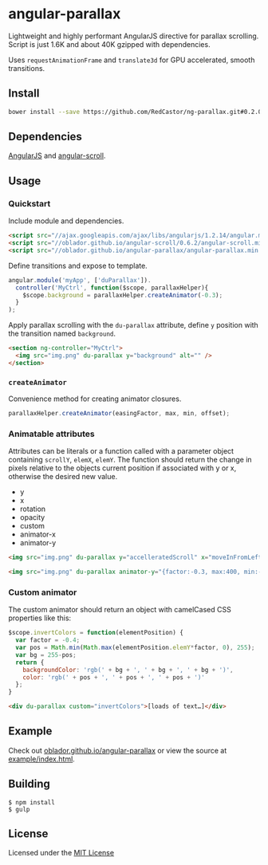 angular-parallax
================

Lightweight and highly performant AngularJS directive for parallax scrolling. Script is just 1.6K and about 40K gzipped with dependencies.

Uses `requestAnimationFrame` and `translate3d` for GPU accelerated, smooth transitions.

Install
-------

```bash
bower install --save https://github.com/RedCastor/ng-parallax.git#0.2.0
```

Dependencies
------------
[AngularJS](https://github.com/angular/angular.js) and [angular-scroll](https://github.com/oblador/angular-scroll).

Usage
-----

### Quickstart

Include module and dependencies.
```html
<script src="//ajax.googleapis.com/ajax/libs/angularjs/1.2.14/angular.min.js"></script>
<script src="//oblador.github.io/angular-scroll/0.6.2/angular-scroll.min.js"></script>
<script src="//oblador.github.io/angular-parallax/angular-parallax.min.js"></script>
```

Define transitions and expose to template.
```js
angular.module('myApp', ['duParallax']).
  controller('MyCtrl', function($scope, parallaxHelper){
    $scope.background = parallaxHelper.createAnimator(-0.3);
  }
);
```

Apply parallax scrolling with the `du-parallax` attribute, define `y` position with the transition named `background`.
```html
<section ng-controller="MyCtrl">
  <img src="img.png" du-parallax y="background" alt="" />
</section>
```

### `createAnimator`
Convenience method for creating animator closures.

```js
parallaxHelper.createAnimator(easingFactor, max, min, offset);
```

### Animatable attributes

Attributes can be literals or a function called with a parameter object containing `scrollY`, `elemX`, `elemY`. The function should return the change in pixels relative to the objects current position if associated with y or x, otherwise the desired new value. 

* y
* x
* rotation
* opacity
* custom
* animator-x
* animator-y

```html
<img src="img.png" du-parallax y="accelleratedScroll" x="moveInFromLeft" opacity="fadeIn" rotation="'35deg'" alt="" />
```

```html
<img src="img.png" du-parallax animator-y="{factor:-0.3, max:400, min:-200, offset:-200}" />
```

### Custom animator

The custom animator should return an object with camelCased CSS properties like this:

```js
$scope.invertColors = function(elementPosition) {
  var factor = -0.4;
  var pos = Math.min(Math.max(elementPosition.elemY*factor, 0), 255);
  var bg = 255-pos;
  return {
    backgroundColor: 'rgb(' + bg + ', ' + bg + ', ' + bg + ')',
    color: 'rgb(' + pos + ', ' + pos + ', ' + pos + ')'
  };
}
```
```html
<div du-parallax custom="invertColors">[loads of text…]</div>
```


Example
-------

Check out [oblador.github.io/angular-parallax](http://oblador.github.io/angular-parallax/) or view the source at [example/index.html](http://redcastor.github.io/RedCastor/ng-parallax/example).

Building
--------

    $ npm install
    $ gulp

License
--------

Licensed under the [MIT License](http://opensource.org/licenses/MIT)
